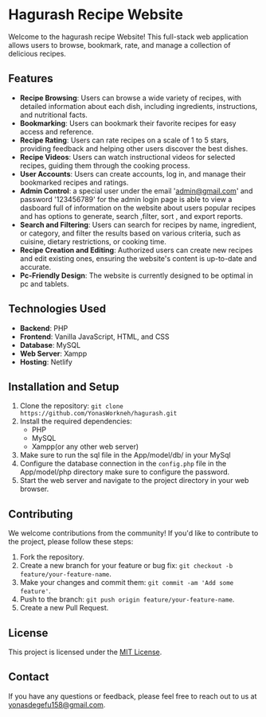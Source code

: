 # Hagurash Recipe Website

Welcome to the hagurash recipe  Website! This full-stack web application allows users to browse, bookmark, rate, and manage a collection of delicious recipes.

## Features

- **Recipe Browsing**: Users can browse a wide variety of recipes, with detailed information about each dish, including ingredients, instructions, and nutritional facts.
- **Bookmarking**: Users can bookmark their favorite recipes for easy access and reference.
- **Recipe Rating**: Users can rate recipes on a scale of 1 to 5 stars, providing feedback and helping other users discover the best dishes.
- **Recipe Videos**: Users can watch instructional videos for selected recipes, guiding them through the cooking process.
- **User Accounts**: Users can create accounts, log in, and manage their bookmarked recipes and ratings.
- **Admin Control**: a special user under the email 'admin@gmail.com' and password '123456789' for the admin login page is able to view a dasboard full of information on the website about users popular recipes and has options to generate, search ,filter, sort , and export reports. 
- **Search and Filtering**: Users can search for recipes by name, ingredient, or category, and filter the results based on various criteria, such as cuisine, dietary restrictions, or cooking time.
- **Recipe Creation and Editing**: Authorized users can create new recipes and edit existing ones, ensuring the website's content is up-to-date and accurate.
- **Pc-Friendly Design**: The website is currently designed to be optimal in pc and tablets.

## Technologies Used

- **Backend**: PHP
- **Frontend**: Vanilla JavaScript, HTML, and CSS
- **Database**: MySQL
- **Web Server**: Xampp
- **Hosting**: Netlify

## Installation and Setup

1. Clone the repository: `git clone https://github.com/YonasWorkneh/hagurash.git`
2. Install the required dependencies:
   - PHP
   - MySQL
   - Xampp(or any other web server)
3. Make sure to run the sql file in the App/model/db/ in your MySql
3. Configure the database connection in the `config.php` file in the App/model/php directory make sure to configure the password.
4. Start the web server and navigate to the project directory in your web browser.

## Contributing

We welcome contributions from the community! If you'd like to contribute to the project, please follow these steps:

1. Fork the repository.
2. Create a new branch for your feature or bug fix: `git checkout -b feature/your-feature-name`.
3. Make your changes and commit them: `git commit -am 'Add some feature'`.
4. Push to the branch: `git push origin feature/your-feature-name`.
5. Create a new Pull Request.

## License

This project is licensed under the [MIT License](LICENSE).

## Contact

If you have any questions or feedback, please feel free to reach out to us at [yonasdegefu158@gmail.com](yonasdegefu158@gmail.com).
